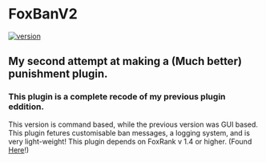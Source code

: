 # FoxBanV2
[![version](https://img.shields.io/badge/release-1.1-blue)](https://github.com/Foxikle/FoxBanV2/releases/tag/v1.1)
## My second attempt at making a (Much better) punishment plugin.
### This plugin is a complete recode of my previous plugin eddition. 
This version is command based, while the previous version was GUI based. 
This plugin fetures customisable ban messages, a logging system, and is very 
light-weight!  This plugin depends on FoxRank v 1.4 or higher. (Found [Here](https://github.com/Foxikle/FoxRank)!)

